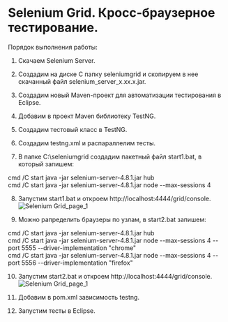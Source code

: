 # Selenium Grid. Кросс-браузерное тестирование.

Порядок выполнения работы:

1. Скачаем Selenium Server.

2. Создадим на диске C папку seleniumgrid и скопируем в нее скачанный файл selenium_server_x.xx.x.jar.

3. Создадим новый Maven-проект для автоматизации тестирования в Eclipse.

4. Добавим в проект Maven библиотеку TestNG.

5. Создадим тестовый класс в TestNG.

6. Создадим testng.xml и распараллелим тесты.

7. В папке C:\seleniumgrid  создадим пакетный файл start1.bat, в который запишем:

cmd /C start java -jar selenium-server-4.8.1.jar hub  
cmd /C start java -jar selenium-server-4.8.1.jar node --max-sessions 4

8. Запустим start1.bat и откроем http://localhost:4444/grid/console.
![Selenium Grid_page_1](https://user-images.githubusercontent.com/127390983/228629169-7763c41a-7cff-4eb2-b35e-916ca5cf221e.jpg)



9. Можно рапределить браузеры по узлам, в start2.bat запишем:
 
cmd /C start java -jar selenium-server-4.8.1.jar hub  
cmd /C start java -jar selenium-server-4.8.1.jar node --max-sessions 4 --port 5555 --driver-implementation "chrome"  
cmd /C start java -jar selenium-server-4.8.1.jar node --max-sessions 4 --port 5556 --driver-implementation "firefox"

10. Запустим start2.bat и откроем http://localhost:4444/grid/console.
![Selenium Grid_page_1](https://user-images.githubusercontent.com/127390983/228628695-4f35343b-f1b3-404f-90a9-412754ea0b86.jpg)


11. Добавим в pom.xml зависимость testng.

12. Запустим тесты в Eclipse.
